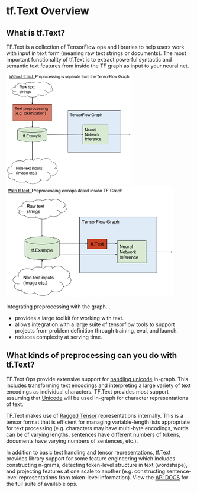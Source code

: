 # tf.Text Overview

<!--* freshness: { owner: 'broken' reviewed: '2019-07-11' } *-->

## What is tf.Text?

TF.Text is a collection of TensorFlow ops and libraries to help users work with
input in text form (meaning raw text strings or documents). The most important
functionality of tf.Text is to extract powerful syntactic and semantic text
features from inside the TF graph as input to your neural net.

<img src="include/architecture-without-tf-text.png" alt="Architecture without tf.Text" height="300px"/>
<img src="include/architecture-with-tf-text.png" alt="Architecture with tf.Text"  height="300px"/>

Integrating preprocessing with the graph...

*   provides a large toolkit for working with text.
*   allows integration with a large suite of tensorflow tools to support
    projects from problem definition through training, eval, and launch.
*   reduces complexity at serving time.

## What kinds of preprocessing can you do with tf.Text?

TF.Text Ops provide extensive support for
[handling unicode](https://colab.sandbox.google.com/github/tensorflow/docs/blob/master/site/en/tutorials/representation/unicode.ipynb)
in-graph. This includes transforming text encodings and interpreting a large
variety of text encodings as individual characters. TF.Text provides most
support assuming that [Unicode](http://unicode.org/) will be used in-graph for
character representations of text.

TF.Text makes use of
[Ragged Tensor](https://www.tensorflow.org/guide/ragged_tensors) representations
internally. This is a tensor format that is efficient for managing
variable-length lists appropriate for text processing (e.g. characters may have
multi-byte encodings, words can be of varying lengths, sentences have different
numbers of tokens, documents have varying numbers of sentences, etc.).

In addition to basic text handling and tensor representations, tf.Text provides
library support for some feature engineering which includes constructing
n-grams, detecting token-level structure in text (wordshape), and projecting
features at one scale to another (e.g. constructing sentence-level
representations from token-level information). View the
[API DOCS](api_docs/python/index.md) for the full suite of available ops.
